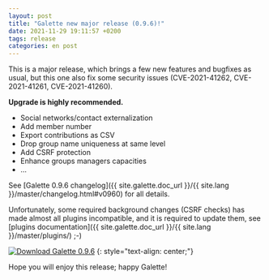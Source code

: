 ```yaml
---
layout: post
title: "Galette new major release (0.9.6)!"
date: 2021-11-29 19:11:57 +0200
tags: release
categories: en post
---
```


This is a major release, which brings a few new features and bugfixes as usual, but this one also fix some security issues (CVE-2021-41262, CVE-2021-41261, CVE-2021-41260).

**Upgrade is highly recommended.**

* Social networks/contact externalization
* Add member number
* Export contributions as CSV
* Drop group name uniqueness at same level
* Add CSRF protection
* Enhance groups managers capacities
* ...

See [Galette 0.9.6 changelog]({{ site.galette.doc_url }}/{{ site.lang }}/master/changelog.html#v0960) for all details.

Unfortunately, some required background changes (CSRF checks) has made almost all plugins incompatible, and it is required to update them, see [plugins documentation]({{ site.galette.doc_url }}/{{ site.lang }}/master/plugins/) ;-)

[![Download Galette 0.9.6](https://img.shields.io/badge/0.9.6-Download_Galette-ffb619.svg?logo=php&logoColor=white&style=for-the-badge)](https://download.tuxfamily.org/galette/galette-0.9.6.tar.bz2)
{: style="text-align: center;"}

Hope you will enjoy this release; happy Galette!
